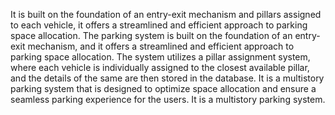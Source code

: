 It is built on the foundation of an entry-exit mechanism and pillars assigned to each vehicle, it offers a streamlined and efficient approach to parking space allocation.
The parking system is built on the foundation of an entry-exit mechanism, and it offers a streamlined and efficient approach to parking space allocation. The system utilizes a pillar assignment system, where each vehicle is individually assigned to the closest available pillar, and the details of the same are then stored in the database. It is a multistory parking system that is designed to optimize space allocation and ensure a seamless parking experience for the users.
It is a multistory parking system.
